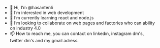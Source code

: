 - 👋 Hi, I’m @hasantenli
- 👀 I’m interested in web development
- 🌱 I’m currently learning react and node.js
- 💞️ I’m looking to collaborate on web pages and factories who can ability on industry 4.0 
- 📫 How to reach me, you can contact on linkedın, instagram dm's, twitter dm's and my gmail adress.

<!---
hasantenli/hasantenli is a ✨ special ✨ repository because its `README.md` (this file) appears on your GitHub profile.
You can click the Preview link to take a look at your changes.
--->
